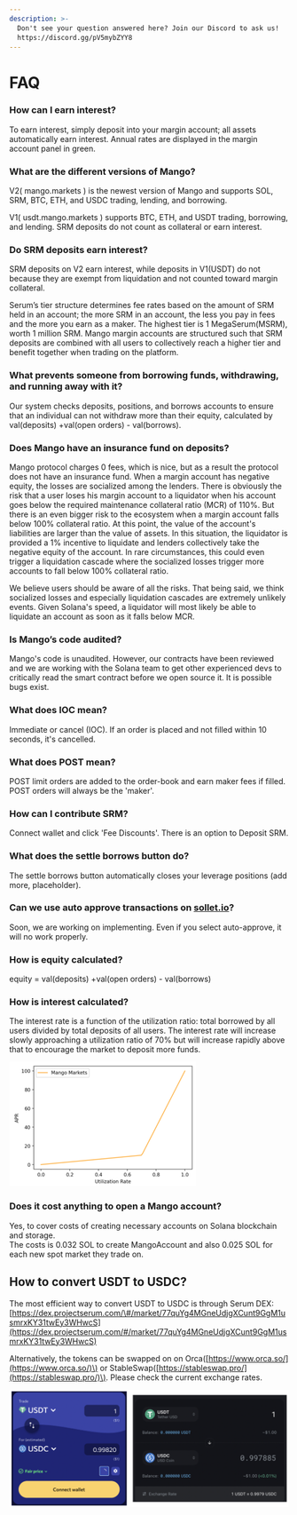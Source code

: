 ```yaml
---
description: >-
  Don't see your question answered here? Join our Discord to ask us!
  https://discord.gg/pV5mybZYY8
---
```


# FAQ

### **How can I earn interest?**

To earn interest, simply deposit into your margin account; all assets automatically earn interest. Annual rates are displayed in the margin account panel in green. 

### **What are the different versions of Mango?** 

V2\( mango.markets \) is the newest version of Mango and supports SOL, SRM, BTC, ETH, and USDC trading, lending, and borrowing.

V1\( usdt.mango.markets \) supports BTC, ETH, and USDT trading, borrowing, and lending. SRM deposits do not count as collateral or earn interest. 

### **Do SRM deposits earn interest?**

SRM deposits on V2 earn interest, while deposits in V1\(USDT\) do not because they are exempt from liquidation and not counted toward margin collateral.

Serum’s tier structure determines fee rates based on the amount of SRM held in an account; the more SRM in an account, the less you pay in fees and the more you earn as a maker. The highest tier is 1 MegaSerum\(MSRM\), worth 1 million SRM. Mango margin accounts are structured such that SRM deposits are combined with all users to collectively reach a higher tier and benefit together when trading on the platform. 

### **What prevents someone from borrowing funds, withdrawing, and running away with it?**

Our system checks deposits, positions, and borrows accounts to ensure that an individual can not withdraw more than their equity, calculated by val\(deposits\) +val\(open orders\) - val\(borrows\).

### **Does Mango have an insurance fund on deposits?**

Mango protocol charges 0 fees, which is nice, but as a result the protocol does not have an insurance fund. When a margin account has negative equity, the losses are socialized among the lenders. There is obviously the risk that a user loses his margin account to a liquidator when his account goes below the required maintenance collateral ratio \(MCR\) of 110%. But there is an even bigger risk to the ecosystem when a margin account falls below 100% collateral ratio. At this point, the value of the account's liabilities are larger than the value of assets. In this situation, the liquidator is provided a 1% incentive to liquidate and lenders collectively take the negative equity of the account. In rare circumstances, this could even trigger a liquidation cascade where the socialized losses trigger more accounts to fall below 100% collateral ratio.

We believe users should be aware of all the risks. That being said, we think socialized losses and especially liquidation cascades are extremely unlikely events. Given Solana's speed, a liquidator will most likely be able to liquidate an account as soon as it falls below MCR.

### **Is Mango’s code audited?**

Mango's code is unaudited. However, our contracts have been reviewed and we are working with the Solana team to get other experienced devs to critically read the smart contract before we open source it. It is possible bugs exist.

### **What does IOC mean?**

 Immediate or cancel \(IOC\). If an order is placed and not filled within 10 seconds, it's cancelled.

### **What does POST mean?**

POST limit orders are added to the order-book and earn maker fees if filled. POST orders will always be the 'maker'.

### **How can I contribute SRM?**

Connect wallet and click 'Fee Discounts'. There is an option to Deposit SRM.

### **What does the settle borrows button do?**

 The settle borrows button automatically closes your leverage positions \(add more, placeholder\).

### **Can we use auto approve transactions on** [**sollet.io**](http://sollet.io/)**?** 

Soon, we are working on implementing. Even if you select auto-approve, it will no work properly.

### **How is equity calculated?**

equity = val\(deposits\) +val\(open orders\) - val\(borrows\)

### **How is interest calculated?**

The interest rate is a function of the utilization ratio: total borrowed by all users divided by total deposits of all users. The interest rate will increase slowly approaching a utilization ratio of 70% but will increase rapidly above that to encourage the market to deposit more funds.

![](.gitbook/assets/work.png)

### Does it cost anything to open a Mango account? 

Yes, to cover costs of creating necessary accounts on Solana blockchain and storage.   
The costs is 0.032 SOL to create MangoAccount and also 0.025 SOL for each new spot market they trade on.  


## How to convert USDT to USDC?

The most efficient way to convert USDT to USDC is through Serum DEX:   
[https://dex.projectserum.com/\#/market/77quYg4MGneUdjgXCunt9GgM1usmrxKY31twEy3WHwcS](https://dex.projectserum.com/#/market/77quYg4MGneUdjgXCunt9GgM1usmrxKY31twEy3WHwcS)  
  
Alternatively, the tokens can be swapped on on Orca\([https://www.orca.so/](https://www.orca.so/)\) or StableSwap\([https://stableswap.pro/](https://stableswap.pro/)\). Please check the current exchange rates.   

![](.gitbook/assets/screen-shot-2021-06-07-at-6.34.09-pm%20%281%29%20%281%29%20%281%29.png)

